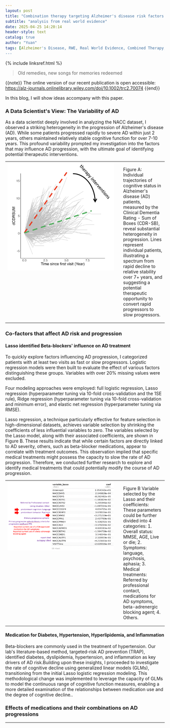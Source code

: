 ```yaml
---
layout: post
title: "Combination therapy targeting Alzheimer's disease risk factors is associated with a significant delay in Alzheimer's disease–related cognitive decline"
subtitle: "analysis from real world evidence"
date: 2025-04-25 14:20:14
header-style: text
catalog: true
author: "Yuan"
tags: [Alzheimer's Disease, RWE, Real World Evidence, Combined Therapy, Diabetes, Hypertension, Hyperlipidemia, Inflammation, Regression, GLM, NACC, ADNI,1SE rule, Lasso,hyperparameters tunings, elastic net]
---
```

{% include linksref.html %}
>Old remedies, new songs for memories redeemed

{{note}} The online version of our recent publication is open accessible:
<br>
<a href="https://alz-journals.onlinelibrary.wiley.com/doi/10.1002/trc2.70074" target="_blank" rel="noopener noreferrer">
  https://alz-journals.onlinelibrary.wiley.com/doi/10.1002/trc2.70074
</a> {{end}}

In this blog, I will show ideas accompany with this paper.

### A Data Scientist's View: The Variability of AD
As a data scientist deeply involved in analyzing the NACC dataset, I observed a striking heterogeneity in the progression of Alzheimer's disease (AD). While some patients progressed rapidly to severe AD within just 2 years, others maintained relatively stable cognitive function for over 7-10 years. This profound variability prompted my investigation into the factors that may influence AD progression, with the ultimate goal of identifying potential therapeutic interventions.

<table>
  <tr>
    <td style="vertical-align: top; width: 70%; padding-right: 10px;">
      <img src="/img/in-post/AD-progression.png" alt="Image Description" style="width: 100%; height: auto;">
    </td>
    <td style="vertical-align: top; padding-left: 20px;">
      <p>Figure A: Individual trajectories of cognitive status in Alzheimer's disease (AD) patients, measured by the Clinical Dementia Rating - Sum of Boxes (CDR-SB), reveal substantial heterogeneity in progression. Lines represent individual patients, illustrating a spectrum from rapid decline to relative stability over 7+ years, and suggesting a potential therapeutic opportunity to convert rapid progressors to slow progressors.
      </p>
    </td>
  </tr>
</table>

### Co-factors that affect AD risk and progression
#### Lasso identified Beta-blockers' influence on AD treatment
To quickly explore factors influencing AD progression, I categorized patients with at least two visits as fast or slow progressors. Logistic regression models were then built to evaluate the effect of various factors distinguishing these groups. Variables with over 20% missing values were excluded.

Four modeling approaches were employed: full logistic regression, Lasso regression (hyperparameter tuning via 10-fold cross-validation and the 1SE rule), Ridge regression (hyperparameter tuning via 10-fold cross-validation and minimum error), and elastic net regression (hyperparameter tuning via RMSE).

Lasso regression, a technique particularly effective for feature selection in high-dimensional datasets, achieves variable selection by shrinking the coefficients of less influential variables to zero. The variables selected by the Lasso model, along with their associated coefficients, are shown in Figure B. These results indicate that while certain factors are directly linked to AD severity, others, such as beta-blocker medications, appear to correlate with treatment outcomes. This observation implied that specific medical treatments might possess the capacity to slow the rate of AD progression. Therefore, we conducted further research to explore and identify medical treatments that could potentially modify the course of AD progression.

<table>
  <tr>
    <td style="vertical-align: top; width: 70%; padding-right: 10px;">
      <img src="/img/in-post/lasso_nacc.png" alt="Image Description" style="width: 100%; height: auto;">
    </td>
    <td style="vertical-align: top; padding-left: 20px;">
      <p>Figure B Variable selected by the Lasso and their coefficients: These parameters could be further divided into 4 categories: 1. Overall status: MMSE, AGE, Live or die; 2. Symptoms: language, psychosis, aphasia; 3. Medical treatments: Referred by professional contact, medications for AD symptoms, beta-adrenergic blocking agent; 4. Others.
      </p>
    </td>
  </tr>
</table>

#### Medication for Diabetes, Hypertension, Hyperlipidemia, and Inflammation
Beta-blockers are commonly used in the treatment of hypertension. Our lab's literature-based method, targeted-risk AD prevention (TRAP), identified diabetes, dyslipidemia, hypertension, and inflammation as key drivers of AD risk.Building upon these insights, I proceeded to investigate the rate of cognitive decline using generalized linear models (GLMs), transitioning from the initial Lasso logistic regression modeling. This methodological change was implemented to leverage the capacity of GLMs to model the continuous range of cognitive function measures, enabling a more detailed examination of the relationships between medication use and the degree of cognitive decline..


### Effects of medications and their combinations on AD progressions
---
